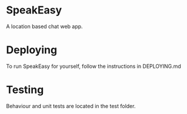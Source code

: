 # SpeakEasy

A location based chat web app. 

# Deploying

To run SpeakEasy for yourself, follow the instructions in DEPLOYING.md

# Testing

Behaviour and unit tests are located in the test folder. 
